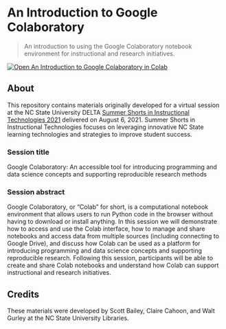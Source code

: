 # An Introduction to Google Colaboratory

> An introduction to using the Google Colaboratory notebook environment for instructional and research initiatives.

[![Open An Introduction to Google Colaboratory in Colab](https://colab.research.google.com/assets/colab-badge.svg)](https://colab.research.google.com/github/ncsu-libraries-data-vis/intro-to-colab-DELTA-summer-shorts/blob/main/intro-to-colab-DELTA-summer-shorts.ipynb)

## About

This repository contains materials originally developed for a virtual session at the NC State University DELTA [Summer Shorts in Instructional Technologies 2021](https://sites.google.com/ncsu.edu/summer-shorts-2021) delivered on August 6, 2021. Summer Shorts in Instructional Technologies focuses on leveraging innovative NC State learning technologies and strategies to improve student success.

### Session title

Google Colaboratory: An accessible tool for introducing programming and data science concepts and supporting reproducible research methods

### Session abstract

Google Colaboratory, or “Colab” for short, is a computational notebook environment that allows users to run Python code in the browser without having to download or install anything. In this session we will demonstrate how to access and use the Colab interface, how to manage and share notebooks and access data from multiple sources (including connecting to Google Drive), and discuss how Colab can be used as a platform for introducing programming and data science concepts and supporting reproducible research. Following this session, participants will be able to create and share Colab notebooks and understand how Colab can support instructional and research initiatives.

## Credits

These materials were developed by Scott Bailey, Claire Cahoon, and Walt Gurley at the NC State University Libraries.